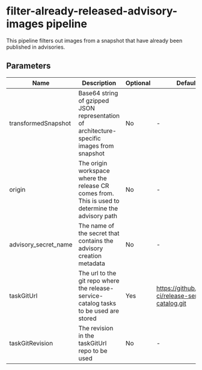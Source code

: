 # filter-already-released-advisory-images pipeline

This pipeline filters out images from a snapshot that have already been published in advisories.  

## Parameters

| Name                 | Description                                                                                       | Optional | Default value                                             |
|----------------------|---------------------------------------------------------------------------------------------------|----------|-----------------------------------------------------------|
| transformedSnapshot  | Base64 string of gzipped JSON representation of architecture-specific images from snapshot        | No       | -                                                         |
| origin               | The origin workspace where the release CR comes from. This is used to determine the advisory path | No       | -                                                         |
| advisory_secret_name | The name of the secret that contains the advisory creation metadata                               | No       | -                                                         |
| taskGitUrl           | The url to the git repo where the release-service-catalog tasks to be used are stored             | Yes      | https://github.com/konflux-ci/release-service-catalog.git |
| taskGitRevision      | The revision in the taskGitUrl repo to be used                                                    | No       | -                                                         |
